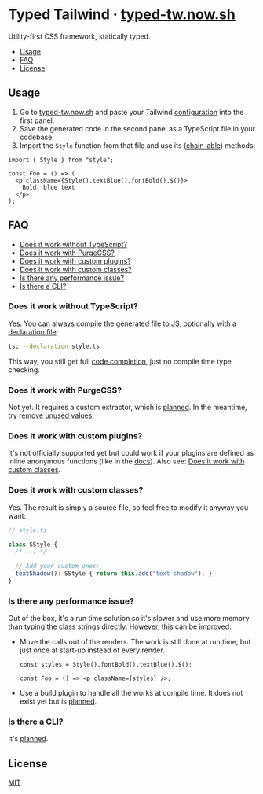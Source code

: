 # Typed Tailwind · [typed-tw.now.sh](https://typed-tw.now.sh)

Utility-first CSS framework, statically typed.

* [Usage](#usage)
* [FAQ](#faq)
* [License](#license)

## Usage

1. Go to [typed-tw.now.sh](https://typed-tw.now.sh) and paste your Tailwind [configuration](https://tailwindcss.com/docs/configuration) into the first panel.
2. Save the generated code in the second panel as a TypeScript file in your codebase.
3. Import the `Style` function from that file and use its ([chain-able](https://en.wikipedia.org/wiki/Method_chaining)) methods:

```tsx
import { Style } from "style";

const Foo = () => (
  <p className={Style().textBlue().fontBold().$()}>
    Bold, blue text
  </p>
);
```

## FAQ

+ [Does it work without TypeScript?](#does-it-work-without-typescript)
+ [Does it work with PurgeCSS?](#does-it-work-with-purgecss)
+ [Does it work with custom plugins?](#does-it-work-with-custom-plugins)
+ [Does it work with custom classes?](#does-it-work-with-custom-classes)
+ [Is there any performance issue?](#is-there-any-performance-issue)
+ [Is there a CLI?](#is-there-a-cli)

### Does it work without TypeScript?

Yes. You can always compile the generated file to JS, optionally with a [declaration file](https://www.typescriptlang.org/docs/handbook/declaration-files/introduction.html):

```sh
tsc --declaration style.ts
```

This way, you still get full [code completion](https://code.visualstudio.com/docs/editor/intellisense), just no compile time type checking.

### Does it work with PurgeCSS?

Not yet. It requires a custom extractor, which is [planned](https://github.com/dvkndn/typed-tailwind/issues/2). In the meantime, try [remove unused values](https://tailwindcss.com/docs/controlling-file-size#removing-unused-theme-values).

### Does it work with custom plugins?

It's not officially supported yet but could work if your plugins are defined as inline anonymous functions (like in the [docs](https://tailwindcss.com/docs/plugins)). Also see: [Does it work with custom classes](#oes-it-work-with-custom-classes).

### Does it work with custom classes?

Yes. The result is simply a source file, so feel free to modify it anyway you want:

```typescript
// style.ts

class SStyle {
  /* ... */
  
  // Add your custom ones:
  textShadow(): SStyle { return this.add("text-shadow"); }
}
```

### Is there any performance issue?

Out of the box, it's a run time solution so it's slower and use more memory than typing the class strings directly. However, this can be improved:

- Move the calls out of the renders. The work is still done at run time, but just once at start-up instead of every render.

    ```tsx
    const styles = Style().fontBold().textBlue().$();
    
    const Foo = () => <p className={styles} />;
    ```
- Use a build plugin to handle all the works at compile time. It does not exist yet but is [planned](https://github.com/dvkndn/typed-tailwind/issues/1).

### Is there a CLI?

It's [planned](https://github.com/dvkndn/typed-tailwind/issues/3).

## License
[MIT](https://choosealicense.com/licenses/mit/)
